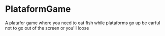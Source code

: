 # PlataformGame
A platafor game where you need to eat fish while plataforms go up be carful not to go out of the screen or you'll loose
